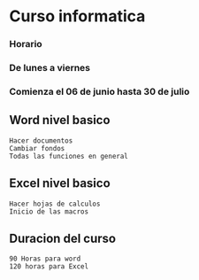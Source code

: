 #  Curso informatica

### Horario

### De lunes a viernes

### Comienza el 06 de junio hasta 30 de julio


   
##  Word nivel basico
    Hacer documentos
    Cambiar fondos
    Todas las funciones en general
##  Excel nivel basico
    Hacer hojas de calculos
    Inicio de las macros
##  Duracion del curso
    90 Horas para word
    120 horas para Excel

